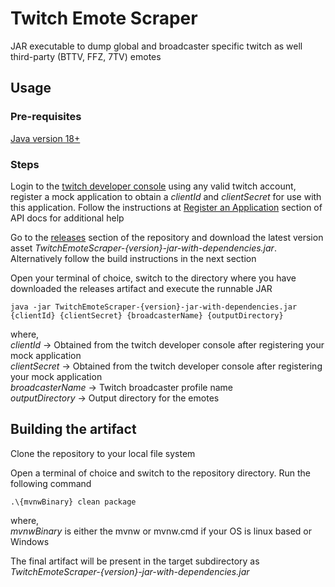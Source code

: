 # Twitch Emote Scraper
JAR executable to dump global and broadcaster specific twitch as well third-party (BTTV, FFZ, 7TV) emotes

## Usage

### Pre-requisites

[Java version 18+](https://docs.oracle.com/en/java/javase/18/install/installation-jdk-microsoft-windows-platforms.html#GUID-A7E27B90-A28D-4237-9383-A58B416071CA)

### Steps
Login to the [twitch developer console](https://dev.twitch.tv/console/apps) using any valid twitch account, register a mock
application to obtain a _clientId_ and _clientSecret_ for use with this application. Follow the instructions at
[Register an Application](https://dev.twitch.tv/docs/api/get-started/#register-an-application) section of API docs for additional help

Go to the [releases](https://github.com/sapwbd/TwitchEmoteScraper/releases) section of the repository and download the latest
version asset _TwitchEmoteScraper-{version}-jar-with-dependencies.jar_. Alternatively follow the build instructions
in the next section

Open your terminal of choice, switch to the directory where you have downloaded the releases artifact and execute the
runnable JAR

```
java -jar TwitchEmoteScraper-{version}-jar-with-dependencies.jar {clientId} {clientSecret} {broadcasterName} {outputDirectory}
```
where,  
_clientId_ -> Obtained from the twitch developer console after registering your mock application  
_clientSecret_ -> Obtained from the twitch developer console after registering your mock application  
_broadcasterName_ -> Twitch broadcaster profile name  
_outputDirectory_ -> Output directory for the emotes

## Building the artifact

Clone the repository to your local file system

Open a terminal of choice and switch to the repository directory. Run the following command

```
.\{mvnwBinary} clean package
```

where,  
_mvnwBinary_ is either the mvnw or mvnw.cmd if your OS is linux based or Windows

The final artifact will be present in the target subdirectory as _TwitchEmoteScraper-{version}-jar-with-dependencies.jar_
